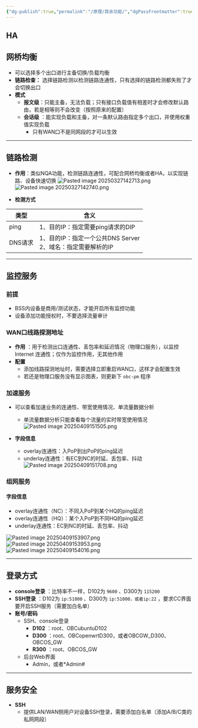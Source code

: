 ```yaml
---
{"dg-publish":true,"permalink":"/原理/其余功能/","dgPassFrontmatter":true,"created":"2025-03-23T22:03:01.162+08:00","updated":"2025-04-28T17:04:17.297+08:00"}
---
```



## HA



## 网桥均衡

- 可以选择多个出口进行主备切换/负载均衡
- **链路检查：** 选择链路检测以检测链路连通性，只有选择的链路检测都失败了才会切换出口
- **模式**
	- **报文级**：只能主备，无法负载；只有接口负载值有相差时才会修改默认路由，若是相等则不会改变（按照原来的配置）
	- **会话级** ：能实现负载和主备，对一条默认路由指定多个出口，并使用权重值实现负载
		- 只有WAN口不是同网段的才可以生效

---


## 链路检测
- **作用**：类似NQA功能，检测链路连通性，可配合网桥均衡或者HA，以实现链路、设备快速切换
  ![Pasted image 20250327142713.png](/img/user/%E5%8E%9F%E7%90%86/attachments/Pasted%20image%2020250327142713.png)
  ![Pasted image 20250327142740.png](/img/user/%E5%8E%9F%E7%90%86/attachments/Pasted%20image%2020250327142740.png)

- **检测方式**

| 类型    | 含义                                        |
| ----- | ----------------------------------------- |
| ping  | 1、目的IP：指定需要ping请求的DIP                     |
| DNS请求 | 1、目的IP：指定一个公共DNS Server<br>2、域名：指定需要解析的IP |

---


## 监控服务

### 前提

- BSS内设备是商用/测试状态，才能开启所有监控功能
- 设备添加功能授权时，不要选择流量审计

### WAN口线路探测地址

- **作用** ：用于检测出口连通性、丢包率和延迟情况（物理口服务），以监控 Internet 连通性；仅作为监控作用，无其他作用
- **配置** 
	- 添加线路探测地址时，需要选择立即重启WAN口，这样才会配置生效
	- 若还是物理口服务没有显示图表，则更新下 `obc-pm` 程序

### 加速服务

- 可以查看加速业务的连通性、带宽使用情况、单流量数据分析
	- 单流量数据分析只能查看每个流量的实时带宽使用情况
	  ![Pasted image 20250409151505.png](/img/user/%E5%8E%9F%E7%90%86/attachments/Pasted%20image%2020250409151505.png)
	  
- **字段信息**
	- overlay连通性：入PoP到出PoP的ping延迟
	- underlay连通性：有EC到NC的时延、丢包率、抖动
	  ![Pasted image 20250409151708.png](/img/user/%E5%8E%9F%E7%90%86/attachments/Pasted%20image%2020250409151708.png)


### 组网服务

#### 字段信息

- overlay连通性（NC）：不同入PoP到某个HQ的ping延迟
- overlay连通性（HQ）：某个入PoP到不同HQ的ping延迟
- underlay连通性：EC到NC的时延、丢包率、抖动

![Pasted image 20250409153907.png](/img/user/%E5%8E%9F%E7%90%86/attachments/Pasted%20image%2020250409153907.png)
![Pasted image 20250409153953.png](/img/user/%E5%8E%9F%E7%90%86/attachments/Pasted%20image%2020250409153953.png)
![Pasted image 20250409154016.png](/img/user/%E5%8E%9F%E7%90%86/attachments/Pasted%20image%2020250409154016.png)

  ---
  

## 登录方式

- **console登录** ：比特率不一样，D102为 `9600` 、D300为 `115200`
- **SSH登录** ：D102为 `ip:51000` 、D300为 `ip:51000，或者ip:22` ，要求CC界面要开启SSH服务（需要加白名单）
- **账号/密码**
	- SSH、console登录
		- **D102** ：root、OBCubuntuD102
		- **D300** ：root、OBCopenwrtD300，或者OBCGW_D300、OBCOS_GW
		- **R300** ：root、OBCOS_GW 
	- 后台Web界面
		- Admin，或者\*Admin#

---


## 服务安全

- **SSH**
	- 提供LAN/WAN侧用户对设备SSH登录，需要添加白名单（添加A/B/C类的私网网段）


